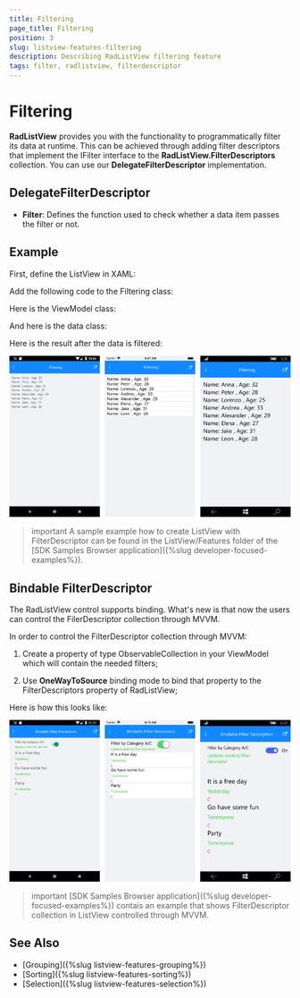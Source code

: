 ```yaml
---
title: Filtering
page_title: Filtering
position: 3
slug: listview-features-filtering
description: Describing RadListView filtering feature
tags: filter, radlistview, filterdescriptor
---
```


# Filtering

**RadListView** provides you with the functionality to programmatically filter its data at runtime. This can be achieved through adding filter descriptors that implement the IFilter interface to the **RadListView.FilterDescriptors** collection. You can use our **DelegateFilterDescriptor** implementation.

## DelegateFilterDescriptor 

- **Filter**: Defines the function used to check whether a data item passes the filter or not.

## Example

First, define the ListView in XAML:

<snippet id='listview-features-filtering-xaml'/>

Add the following code to the Filtering class:

<snippet id='listview-features-filtering-agefilter'/>

Here is the ViewModel class:

<snippet id='listview-features-filtering-viewmodel'/>
    
And here is the data class:

<snippet id='listview-features-filtering-data-class'/>	

Here is the result after the data is filtered:

![Filtering](images/listview-features-filtering.png "Filtering")

>important A sample example how to create ListView with FilterDescriptor can be found in the ListView/Features folder of the [SDK Samples Browser application]({%slug developer-focused-examples%}).

## Bindable FilterDescriptor

The RadListView control supports binding. What's new is that now the users can control the FilerDescriptor collection through MVVM.

In order to control the FilterDescriptor collection through MVVM: 

1. Create a property of type ObservableCollection<FilterDescriptorBase> in your ViewModel which will contain the needed filters;
    
2. Use **OneWayToSource** binding mode to bind that property to the FilterDescriptors property of RadListView;

Here is how this looks like:

![FilterDescriptorsMVVM](images/listview-features-bindable-filter.png)

>important [SDK Samples Browser application]({%slug developer-focused-examples%}) contais an example that shows FilterDescriptor collection in ListView controlled through MVVM. 

## See Also

- [Grouping]({%slug listview-features-grouping%})
- [Sorting]({%slug listview-features-sorting%})
- [Selection]({%slug listview-features-selection%})
